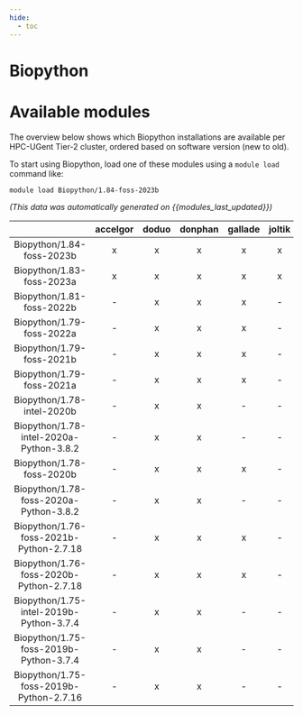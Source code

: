 ```yaml
---
hide:
  - toc
---
```


Biopython
=========

# Available modules


The overview below shows which Biopython installations are available per HPC-UGent Tier-2 cluster, ordered based on software version (new to old).

To start using Biopython, load one of these modules using a `module load` command like:

```shell
module load Biopython/1.84-foss-2023b
```

*(This data was automatically generated on {{modules_last_updated}})*  

| |accelgor|doduo|donphan|gallade|joltik|shinx|
| :---: | :---: | :---: | :---: | :---: | :---: | :---: |
|Biopython/1.84-foss-2023b|x|x|x|x|x|x|
|Biopython/1.83-foss-2023a|x|x|x|x|x|x|
|Biopython/1.81-foss-2022b|-|x|x|x|-|-|
|Biopython/1.79-foss-2022a|-|x|x|x|-|x|
|Biopython/1.79-foss-2021b|-|x|x|x|-|-|
|Biopython/1.79-foss-2021a|-|x|x|x|-|-|
|Biopython/1.78-intel-2020b|-|x|x|-|-|-|
|Biopython/1.78-intel-2020a-Python-3.8.2|-|x|x|-|-|-|
|Biopython/1.78-foss-2020b|-|x|x|x|-|-|
|Biopython/1.78-foss-2020a-Python-3.8.2|-|x|x|-|-|-|
|Biopython/1.76-foss-2021b-Python-2.7.18|-|x|x|x|-|-|
|Biopython/1.76-foss-2020b-Python-2.7.18|-|x|x|x|-|-|
|Biopython/1.75-intel-2019b-Python-3.7.4|-|x|x|-|-|-|
|Biopython/1.75-foss-2019b-Python-3.7.4|-|x|x|-|-|-|
|Biopython/1.75-foss-2019b-Python-2.7.16|-|x|x|-|-|-|
